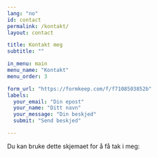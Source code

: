 ```yaml
---
lang: "no"
id: contact
permalink: /kontakt/
layout: contact

title: Kontakt meg
subtitle: ""

in_menu: main
menu_name: "Kontakt"
menu_order: 3

form_url: "https://formkeep.com/f/f7108503852b"
labels:
  your_email: "Din epost"
  your_name: "Ditt navn"
  your_message: "Din beskjed"
  submit: "Send beskjed"

---
```


Du kan bruke dette skjemaet for å få tak i meg:
